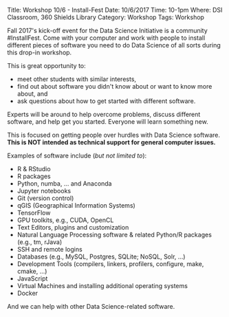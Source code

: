 Title: Workshop 10/6 - Install-Fest
Date: 10/6/2017
Time: 10-1pm
Where: DSI Classroom, 360 Shields Library
Category: Workshop
Tags: Workshop

Fall 2017's kick-off event for the Data Science Initiative is a community #InstallFest.  Come with
your computer and work with people to install different pieces of software you need to do Data
Science of all sorts during this drop-in workshop. 

This is great opportunity to: 
* meet other students with similar interests, 
* find out about software you didn't know about or want to know more about, and 
* ask questions about how to get started with different software.

Experts will be around to help overcome problems, discuss different software, and help get you
started. Everyone will learn something new.

This is focused on getting people over hurdles with Data Science software.
**This is NOT intended as technical support for general computer issues.**

Examples of software include (*but not limited to*):
* R & RStudio
* R packages
* Python, numba, ... and Anaconda
* Jupyter notebooks
* Git (version control)
* qGIS (Geographical Information Systems)
* TensorFlow
* GPU toolkits, e.g., CUDA, OpenCL
* Text Editors, plugins and customization
* Natural Language Processing software & related Python/R packages (e.g., tm, rJava)
* SSH and remote logins
* Databases (e.g., MySQL, Postgres, SQLite; NoSQL, Solr, ...)
* Development Tools (compilers, linkers, profilers, configure, make, cmake, ...)
* JavaScript
* Virtual Machines and installing additional operating systems
* Docker

And we can help with other Data Science-related software.